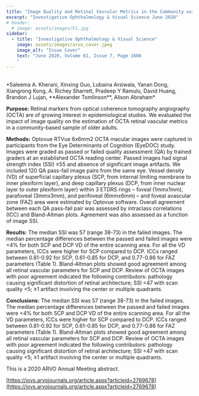 ```yaml
---
title: "Image Quality and Retinal Vascular Metrics in the Community using Optical Coherence Tomography Angiography"
excerpt: "Investigative Ophthalmology & Visual Science June 2020"
# header:
  # image: assets/images/F1.jpg
sidebar:
  - title: "Investigative Ophthalmology & Visual Science"
    image: assets/images/arvo_cover.jpeg
    image_alt: "Issue Cover"
    text: "June 2020, Volume 61, Issue 7, Page 1606
    "
---
```

<br/>
*Saleema A. Kherani, Xinxing Guo, Lubaina Arsiwala, Yanan Dong, Xiangrong Kong, A. Richey Sharrett, 
Pradeep Y Ramulu, David Huang, Brandon J Lujan, **Alexander Tomlinson**, Alison Abraham*
<br/>

**Purpose:** Retinal markers from optical coherence tomography angiography (OCTA) are of growing interest in epidemiological 
studies. We evaluated the impact of image quality on the estimation of OCTA retinal vascular metrics in a community-based sample 
of older adults.

**Methods:** Optovue RTVue 6x6mm2 OCTA macular images were captured in participants from the Eye Determinants of Cognition 
(EyeDOC) study. Images were graded as passed or failed quality assessment (QA) by trained graders at an established OCTA 
reading center. Passed images had signal strength index (SSI) ≥55 and absence of significant image artifacts. We included 
120 QA pass-fail image pairs from the same eye. Vessel density (VD) of superficial capillary plexus (SCP, from internal 
limiting membrane to inner plexiform layer), and deep capillary plexus (DCP, from inner nuclear layer to outer plexiform 
layer) within 3 ETDRS rings – foveal (1mmx1mm), parafoveal (3mmx3mm), and perifoveal (6mmx6mm) – and foveal avascular zone 
(FAZ) area were estimated by Optovue software. Overall agreement between each QA pass-fail pair was assessed by intraclass 
correlations (ICC) and Bland-Altman plots. Agreement was also assessed as a function of image SSI.

**Results:** The median SSI was 57 (range 38-73) in the failed images. The median percentage differences between the passed 
and failed images were <4% for both SCP and DCP VD of the entire scanning area. For all the VD parameters, ICCs were higher 
for SCP compared to DCP. ICCs ranged between 0.81-0.92 for SCP, 0.61-0.85 for DCP, and 0.77-0.86 for FAZ parameters (Table 1). 
Bland-Altman plots showed good agreement among all retinal vascular parameters for SCP and DCP. Review of OCTA images with 
poor agreement indicated the following contributors: pathology causing significant distortion of retinal architecture; SSI 
<47 with scan quality <5; ≥1 artifact involving the center or multiple quadrants.

**Conclusions:** The median SSI was 57 (range 38-73) in the failed images. The median percentage differences between the 
passed and failed images were <4% for both SCP and DCP VD of the entire scanning area. For all the VD parameters, ICCs 
were higher for SCP compared to DCP. ICCs ranged between 0.81-0.92 for SCP, 0.61-0.85 for DCP, and 0.77-0.86 for FAZ parameters 
(Table 1). Bland-Altman plots showed good agreement among all retinal vascular parameters for SCP and DCP. Review of OCTA images 
with poor agreement indicated the following contributors: pathology causing significant distortion of retinal architecture; SSI 
<47 with scan quality <5; ≥1 artifact involving the center or multiple quadrants.

This is a 2020 ARVO Annual Meeting abstract.

[https://iovs.arvojournals.org/article.aspx?articleid=2769678](https://iovs.arvojournals.org/article.aspx?articleid=2769678)
